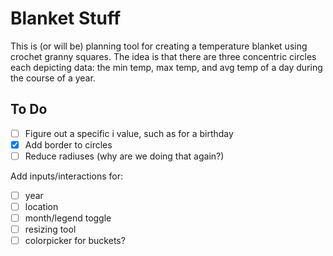 # Blanket Stuff

This is (or will be) planning tool for creating a temperature blanket using crochet granny squares. The idea is that there are three concentric circles each depicting data: the min temp, max temp, and avg temp of a day during the course of a year.

## To Do

- [ ] Figure out a specific i value, such as for a birthday
- [x] Add border to circles
- [ ] Reduce radiuses (why are we doing that again?)

Add inputs/interactions for:

- [ ] year
- [ ] location
- [ ] month/legend toggle
- [ ] resizing tool
- [ ] colorpicker for buckets?